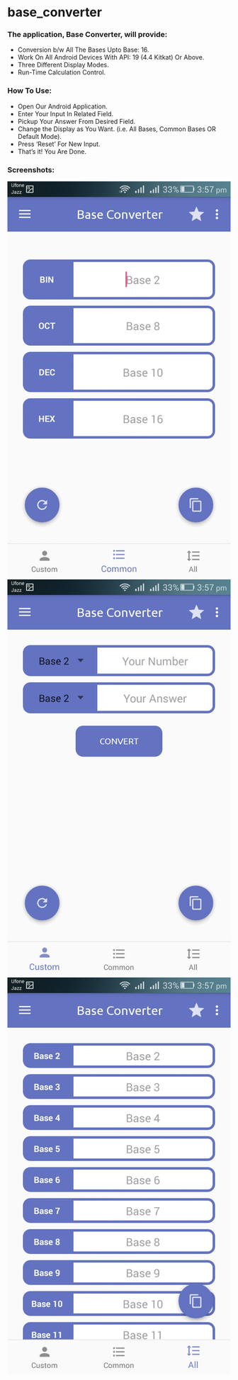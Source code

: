 # base_converter

### The application, Base Converter, will provide:
*	Conversion b/w All The Bases Upto Base: 16. 
*	Work On All Android Devices With API: 19 (4.4 Kitkat) Or Above.
*	Three Different Display Modes.
*	Run-Time Calculation Control.

### How To Use:

*	Open Our Android Application.
*	Enter Your Input In Related Field.
*	Pickup Your Answer From Desired Field.
*	Change the Display as You Want. (i.e. All Bases, Common Bases OR Default Mode).
*	Press ‘Reset’ For New Input.
*	That’s it! You Are Done.

### Screenshots:

<img src="Screenshots/Screenshot_1.jpeg" />
<img src="Screenshots/Screenshot-2.jpeg" />
<img src="Screenshots/Screenshot-3.jpeg" />
